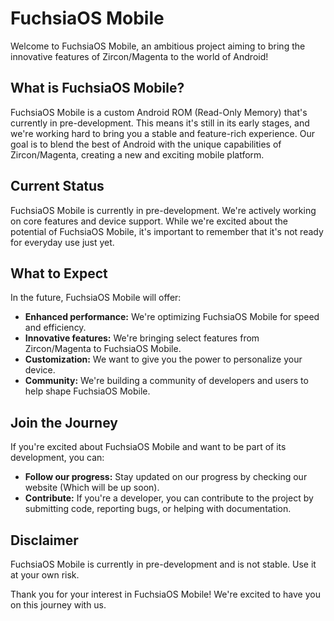 # FuchsiaOS Mobile

Welcome to FuchsiaOS Mobile, an ambitious project aiming to bring the innovative features of Zircon/Magenta to the world of Android!

## What is FuchsiaOS Mobile?

FuchsiaOS Mobile is a custom Android ROM (Read-Only Memory) that's currently in pre-development. This means it's still in its early stages, and we're working hard to bring you a stable and feature-rich experience. Our goal is to blend the best of Android with the unique capabilities of Zircon/Magenta, creating a new and exciting mobile platform.

## Current Status

FuchsiaOS Mobile is currently in pre-development. We're actively working on core features and device support. While we're excited about the potential of FuchsiaOS Mobile, it's important to remember that it's not ready for everyday use just yet.

## What to Expect

In the future, FuchsiaOS Mobile will offer:

* **Enhanced performance:** We're optimizing FuchsiaOS Mobile for speed and efficiency.
* **Innovative features:** We're bringing select features from Zircon/Magenta to FuchsiaOS Mobile.
* **Customization:** We want to give you the power to personalize your device.
* **Community:** We're building a community of developers and users to help shape FuchsiaOS Mobile.

## Join the Journey

If you're excited about FuchsiaOS Mobile and want to be part of its development, you can:

* **Follow our progress:** Stay updated on our progress by checking our website (Which will be up soon).
* **Contribute:** If you're a developer, you can contribute to the project by submitting code, reporting bugs, or helping with documentation.

## Disclaimer

FuchsiaOS Mobile is currently in pre-development and is not stable. Use it at your own risk.

Thank you for your interest in FuchsiaOS Mobile! We're excited to have you on this journey with us.
